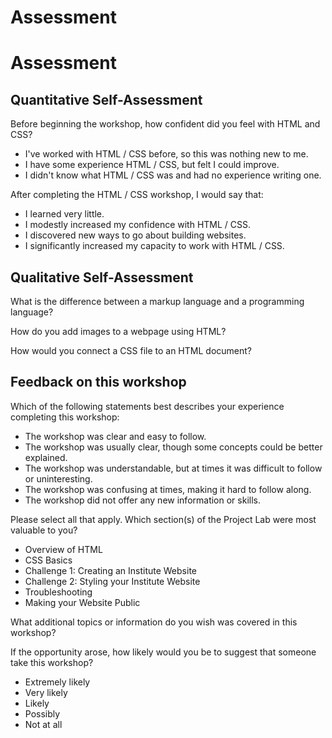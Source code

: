 # Assessment

# Assessment

## Quantitative Self-Assessment

Before beginning the workshop, how confident did you feel with HTML and CSS? 

- I've worked with HTML / CSS before, so this was nothing new to me. 
- I have some experience HTML / CSS, but felt I could improve.
- I didn't know what HTML / CSS was and had no experience writing one. 

After completing the HTML / CSS workshop, I would say that: 

- I learned very little. 
- I modestly increased my confidence with HTML / CSS. 
- I discovered new ways to go about building websites.
- I significantly increased my capacity to work with HTML / CSS. 

## Qualitative Self-Assessment

What is the difference between a markup language and a programming language?

How do you add images to a webpage using HTML?

How would you connect a CSS file to an HTML document?


## Feedback on this workshop

Which of the following statements best describes your experience completing this workshop: 

- The workshop was clear and easy to follow. 
- The workshop was usually clear, though some concepts could be better explained. 
- The workshop was understandable, but at times it was difficult to follow or uninteresting. 
- The workshop was confusing at times, making it hard to follow along. 
- The workshop did not offer any new information or skills. 

Please select all that apply. Which section(s) of the Project Lab were most valuable to you? 
- Overview of HTML
- CSS Basics
- Challenge 1: Creating an Institute Website
- Challenge 2: Styling your Institute Website
- Troubleshooting
- Making your Website Public


What additional topics or information do you wish was covered in this workshop? 

If the opportunity arose, how likely would you be to suggest that someone take this workshop? 
- Extremely likely
- Very likely
- Likely
- Possibly
- Not at all
